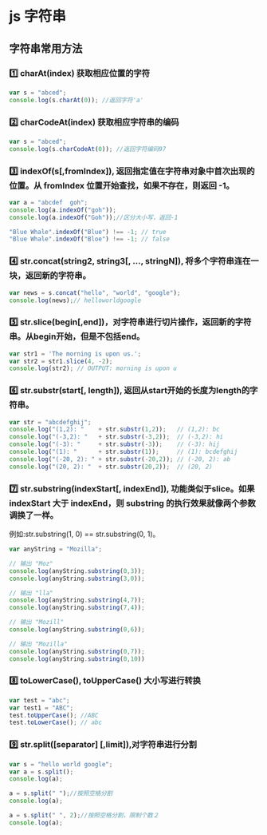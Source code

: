 # js 字符串
## 字符串常用方法
### :one: charAt(index) 获取相应位置的字符
```js
var s = "abced";
console.log(s.charAt(0)); //返回字符'a'
```
### :two: charCodeAt(index) 获取相应字符串的编码
```js
var s = "abced";
console.log(s.charCodeAt(0)); //返回字符编码97
```
### :three: indexOf(s[,fromIndex]), 返回指定值在字符串对象中首次出现的位置。从 fromIndex 位置开始查找，如果不存在，则返回 -1。
```js
var a = "abcdef  goh";
console.log(a.indexOf("goh"));
console.log(a.indexOf("Goh"));//区分大小写，返回-1
```
```js
"Blue Whale".indexOf("Blue") !== -1; // true
"Blue Whale".indexOf("Bloe") !== -1; // false
```
### :four:  str.concat(string2, string3[, …, stringN]), 将多个字符串连在一块，返回新的字符串。
```js
var news = s.concat("hello", "world", "google");
console.log(news);// helloworldgoogle
```
### :five:  str.slice(begin[,end])，对字符串进行切片操作，返回新的字符串。从begin开始，但是不包括end。　
```js
var str1 = 'The morning is upon us.';
var str2 = str1.slice(4, -2);
console.log(str2); // OUTPUT: morning is upon u
```
### :six:  str.substr(start[, length]), 返回从start开始的长度为length的字符串。
```js
var str = "abcdefghij";
console.log("(1,2): "    + str.substr(1,2));   // (1,2): bc
console.log("(-3,2): "   + str.substr(-3,2));  // (-3,2): hi
console.log("(-3): "     + str.substr(-3));    // (-3): hij
console.log("(1): "      + str.substr(1));     // (1): bcdefghij
console.log("(-20, 2): " + str.substr(-20,2)); // (-20, 2): ab
console.log("(20, 2): "  + str.substr(20,2));  // (20, 2)
```
### :seven: str.substring(indexStart[, indexEnd]), 功能类似于slice。如果 indexStart 大于 indexEnd，则 substring 的执行效果就像两个参数调换了一样。  
例如:str.substring(1, 0) == str.substring(0, 1)。
```js
var anyString = "Mozilla";

// 输出 "Moz"
console.log(anyString.substring(0,3));
console.log(anyString.substring(3,0));

// 输出 "lla"
console.log(anyString.substring(4,7));
console.log(anyString.substring(7,4));

// 输出 "Mozill"
console.log(anyString.substring(0,6));

// 输出 "Mozilla"
console.log(anyString.substring(0,7));
console.log(anyString.substring(0,10))
```
### :eight: toLowerCase(), toUpperCase() 大小写进行转换
```js
var test = "abc";
var test1 = "ABC";
test.toUpperCase(); //ABC
test.toLowerCase(); // abc
```
### :nine: str.split([separator] [,limit]),对字符串进行分割
```js
var s = "hello world google";
var a = s.split();
console.log(a);

a = s.split(" ");//按照空格分割
console.log(a);

a = s.split(" ", 2);//按照空格分割，限制个数２
console.log(a);
```
